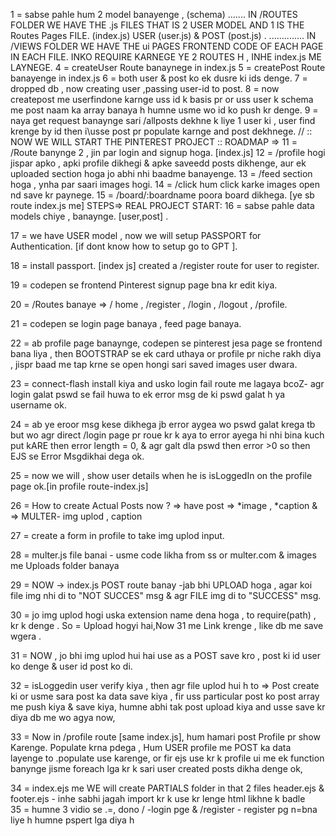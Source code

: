 1 = sabse pahle hum 2 model banayenge , (schema) .......   IN   /ROUTES FOLDER WE HAVE THE .js  FILES THAT IS 2 USER  MODEL AND 1 IS THE Routes Pages FILE. (index.js)
USER (user.js) & POST (post.js) .  ..............    IN /VIEWS FOLDER WE HAVE THE ui PAGES FRONTEND CODE OF EACH PAGE IN EACH FILE. 
INKO REQUIRE KARNEGE YE 2 ROUTES H , INHE index.js ME LAYNEGE.
4 =  createUser Route banaynege         in index.js
5 =  createPost Route banayenge         in index.js
6 =  both user & post ko ek dusre ki ids denge.
7 = dropped db , now creating user ,passing user-id to post.
8 = now createpost me userfindone karnge uss id k basis pr or uss user k schema me post naam ka array banaya h humne usme wo id ko push kr denge.
9 = naya get request banaynge sari /allposts dekhne k liye  1 user ki , user find krenge by id then i\usse post pr populate karnge and post dekhnege.
//      ::  NOW WE WILL START THE PINTEREST PROJECT  :: ROADMAP =>
11 = /Route banynge 2 , jin par login and signup hoga.  [index.js]
12 = /profile hogi jispar apko , apki profile dikhegi & apke saveedd posts dikhenge, aur ek uploaded section hoga jo abhi nhi baadme banayenge.
13 = /feed section hoga , ynha par saari images hogi.
14 = /click hum click karke images open nd save kr paynege.
15 = /board/:boardname poora board dikhega. [ye sb route index.js me]         STEPS=> REAL PROJECT START:
16 = sabse pahle data models chiye , banaynge. [user,post] .

17 = we have USER model , now we will setup PASSPORT for Authentication. [if dont know how to setup go to GPT ].

18 = install passport. [index js] created a /register route for user to register.

19 = codepen se frontend Pinterest signup page bna kr edit kiya.

20 = /Routes banaye =>  / home , /register , /login , /logout , /profile.

21 = codepen se login page banaya , feed page banaya.

22 = ab profile page banaynge, codepen se pinterest jesa page se frontend bana liya , then BOOTSTRAP se ek card uthaya or profile pr niche rakh diya , jispr baad me tap krne se open hongi sari saved images user dwara.

23 = connect-flash install kiya and usko login fail route me lagaya bcoZ- agr login galat pswd se fail huwa to ek error msg de ki pswd galat h ya username ok.

24 = ab ye eroor msg kese dikhega jb error aygea wo pswd galat krega tb but wo agr direct /login page pr roue kr k aya to error ayega hi nhi bina kuch put kARE  then error length = 0, & agr galt dla pswd then error >0 so then EJS se Error Msgdikhai dega ok. 

25 = now we will , show user details when he is isLoggedIn on the profile page ok.[in profile route-index.js]

26 = How to create Actual Posts now ? => have post => *image , *caption & => MULTER- img uplod , caption 

27 = create a form in profile to take img uplod input.

28 = multer.js file banai - usme code likha from ss or multer.com & images me Uploads folder banaya

29 = NOW -> index.js  POST route banay -jab bhi UPLOAD hoga , agar koi file img nhi di to "NOT SUCCES" msg & agr FILE img di to "SUCCESS" msg.

30 = jo img uplod hogi uska extension name dena hoga , to require(path) , kr k denge . So = Upload hogyi hai,Now 31 me Link krenge , like db me save wgera .

31 = NOW , jo bhi img uplod hui hai use as a POST save kro , post ki id user ko denge & user id post ko di.

32 = isLoggedin user verify kiya , then agr file uplod hui h to => Post create ki or usme sara post ka data save kiya , fir uss particular post ko post array me push kiya & save kiya,                  humne abhi tak post upload kiya and usse save kr diya db me wo agya now,

33 = Now in /profile route [same index.js], hum     hamari post Profile pr show Karenge. Populate krna pdega , 
Hum USER profile me POST ka data layenge to .populate use karenge, or fir ejs use kr k profile ui me ek function banynge jisme foreach lga kr k sari user created posts dikha denge ok,

34 = index.ejs me WE will create PARTIALS folder in that 2 files header.ejs & footer.ejs - inhe sabhi jagah import kr k use kr lenge html likhne k badle\
35 = humne 3 vidio se .=, dono / -login pge & /register - register pg n=bna liye h humne pspert lga diya h 

